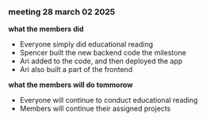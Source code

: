 ### meeting 28 march 02 2025
**what the members did**
- Everyone simply did educational reading
- Spencer built the new backend code the milestone
- Ari added to the code, and then deployed the app
- Ari also built a part of the frontend

**what the members will do tommorow**
- Everyone will continue to conduct educational reading
- Members will continue their assigned projects 
